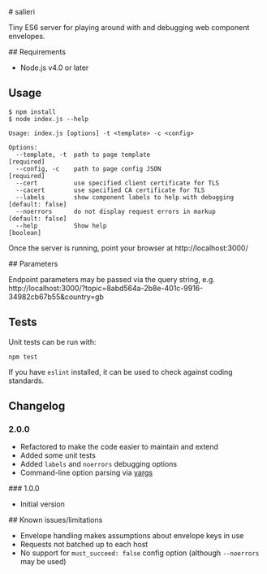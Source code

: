 # salieri

Tiny ES6 server for playing around with and debugging web component envelopes.

## Requirements

- Node.js v4.0 or later

## Usage

```
$ npm install
$ node index.js --help

Usage: index.js [options] -t <template> -c <config>

Options:
  --template, -t  path to page template                               [required]
  --config, -c    path to page config JSON                            [required]
  --cert          use specified client certificate for TLS
  --cacert        use specified CA certificate for TLS
  --labels        show component labels to help with debugging  [default: false]
  --noerrors      do not display request errors in markup       [default: false]
  --help          Show help                                            [boolean]
```

Once the server is running, point your browser at http://localhost:3000/

## Parameters

Endpoint parameters may be passed via the query string, e.g.
http://localhost:3000/?topic=8abd564a-2b8e-401c-9916-34982cb67b55&country=gb

## Tests

Unit tests can be run with:

```
npm test
```

If you have `eslint` installed, it can be used to check against coding standards.

## Changelog

### 2.0.0

- Refactored to make the code easier to maintain and extend
- Added some unit tests
- Added `labels` and `noerrors` debugging options
- Command-line option parsing via [yargs](https://www.npmjs.com/package/yargs)

### 1.0.0

- Initial version

## Known issues/limitations

- Envelope handling makes assumptions about envelope keys in use
- Requests not batched up to each host
- No support for `must_succeed: false` config option (although `--noerrors` may be used)

